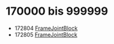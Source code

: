 # 170000 bis 999999
- 172804 [FrameJointBlock](Elements/FrameJointBlock.md)
- 172805 [FrameJointBlock](Elements/FrameJointBlock.md)